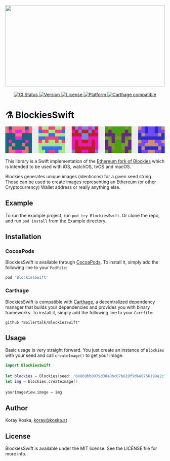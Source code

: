 <a href="https://github.com/Boilertalk/VaporFacebookBot">
  <img src="https://storage.googleapis.com/boilertalk/logo.svg" width="100%" height="256">
</a>

<p align="center">
  <a href="https://travis-ci.org/Boilertalk/BlockiesSwift">
    <img src="http://img.shields.io/travis/Boilertalk/BlockiesSwift.svg?style=flat" alt="CI Status">
  </a>
  <a href="http://cocoapods.org/pods/BlockiesSwift">
    <img src="https://img.shields.io/cocoapods/v/BlockiesSwift.svg?style=flat" alt="Version">
  </a>
  <a href="http://cocoapods.org/pods/BlockiesSwift">
    <img src="https://img.shields.io/cocoapods/l/BlockiesSwift.svg?style=flat" alt="License">
  </a>
  <a href="http://cocoapods.org/pods/BlockiesSwift">
    <img src="https://img.shields.io/cocoapods/p/BlockiesSwift.svg?style=flat" alt="Platform">
  </a>
  <a href="https://github.com/Carthage/Carthage">
    <img src="https://img.shields.io/badge/Carthage-compatible-4BC51D.svg?style=flat" alt="Carthage compatible">
  </a>
</p>

# :alembic: BlockiesSwift

<p align="center">
  <img src="sample.png" alt="Sample Blockies">
</p>

This library is a Swift implementation of the [Ethereum fork of Blockies](https://github.com/ethereum/blockies) which is intended to be used with iOS, watchOS, tvOS and macOS.

Blockies generates unique images (identicons) for a given seed string. Those can be used to create images representing an Ethereum (or other Cryptocurrency) Wallet address or really anything else.

## Example

To run the example project, run `pod try BlockiesSwift`. Or clone the repo, and run `pod install` from the Example directory.

## Installation

### CocoaPods

BlockiesSwift is available through [CocoaPods](http://cocoapods.org). To install
it, simply add the following line to your `Podfile`:

```ruby
pod 'BlockiesSwift'
```

### Carthage

BlockiesSwift is compatible with [Carthage](https://github.com/Carthage/Carthage), a decentralized dependency manager that builds your dependencies and provides you with binary frameworks. To install it, simply add the following line to your `Cartfile`:

```
github "Boilertalk/BlockiesSwift"
```

## Usage

Basic usage is very straight forward. You just create an instance of `Blockies` with your seed and call `createImage()` to get your image.

```Swift
import BlockiesSwift

let blockies = Blockies(seed: "0x869bb8979d38a8bc07b619f9d6a0756199e2c724")
let img = blockies.createImage()

yourImageView.image = img
```

## Author

Koray Koska, koray@koska.at

## License

BlockiesSwift is available under the MIT license. See the LICENSE file for more info.
